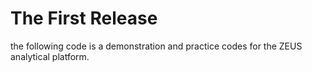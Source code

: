 # The First Release 

the following code is a demonstration and practice codes for the ZEUS analytical platform.
